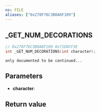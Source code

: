 ```yaml
---
ns: FILE
aliases: ["0x278F76C3B0A8F109"]
---
```

## _GET_NUM_DECORATIONS

```c
// 0x278F76C3B0A8F109 0x71D0CF3E
int _GET_NUM_DECORATIONS(int character);
```

```
only documented to be continued...  
```

## Parameters
* **character**: 

## Return value
